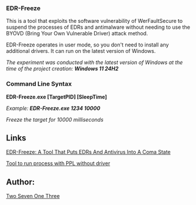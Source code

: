 ### EDR-Freeze

This is a tool that exploits the software vulnerability of WerFaultSecure to suspend the processes of EDRs and antimalware without needing to use the BYOVD (Bring Your Own Vulnerable Driver) attack method.

EDR-Freeze operates in user mode, so you don't need to install any additional drivers. It can run on the latest version of Windows.

*The experiment was conducted with the latest version of Windows at the time of the project creation: __Windows 11 24H2__*

### Command Line Syntax

**EDR-Freeze.exe [TargetPID] [SleepTime]**

*Example: __EDR-Freeze.exe 1234 10000__*

*Freeze the target for 10000 milliseconds*

## Links

[EDR-Freeze: A Tool That Puts EDRs And Antivirus Into A Coma State](https://www.zerosalarium.com/2025/09/EDR-Freeze-Puts-EDRs-Antivirus-Into-Coma.html)

[Tool to run process with PPL without driver](https://github.com/TwoSevenOneT/CreateProcessAsPPL)

## Author:

[Two Seven One Three](https://x.com/TwoSevenOneT)
